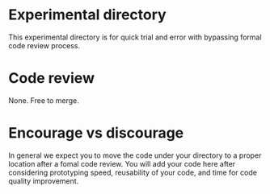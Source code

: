 # Experimental directory
This experimental directory is for quick trial and error with bypassing formal code review process.

# Code review
None. Free to merge.

# Encourage vs discourage
In general we expect you to move the code under your directory to a proper location after a fomal
code review. You will add your code here after considering prototyping speed, reusability of
your code, and time for code quality improvement.





